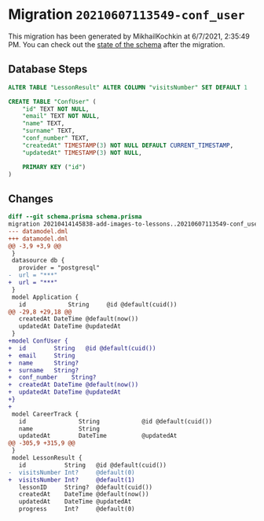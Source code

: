 # Migration `20210607113549-conf_user`

This migration has been generated by MikhailKochkin at 6/7/2021, 2:35:49 PM.
You can check out the [state of the schema](./schema.prisma) after the migration.

## Database Steps

```sql
ALTER TABLE "LessonResult" ALTER COLUMN "visitsNumber" SET DEFAULT 1

CREATE TABLE "ConfUser" (
    "id" TEXT NOT NULL,
    "email" TEXT NOT NULL,
    "name" TEXT,
    "surname" TEXT,
    "conf_number" TEXT,
    "createdAt" TIMESTAMP(3) NOT NULL DEFAULT CURRENT_TIMESTAMP,
    "updatedAt" TIMESTAMP(3) NOT NULL,

    PRIMARY KEY ("id")
)
```

## Changes

```diff
diff --git schema.prisma schema.prisma
migration 20210414145838-add-images-to-lessons..20210607113549-conf_user
--- datamodel.dml
+++ datamodel.dml
@@ -3,9 +3,9 @@
 }
 datasource db {
   provider = "postgresql"
-  url = "***"
+  url = "***"
 }
 model Application {
   id            String     @id @default(cuid())
@@ -29,8 +29,18 @@
   createdAt DateTime @default(now())
   updatedAt DateTime @updatedAt
 }
+model ConfUser {
+  id        String   @id @default(cuid())
+  email     String
+  name      String?
+  surname   String?
+  conf_number    String?
+  createdAt DateTime @default(now())
+  updatedAt DateTime @updatedAt
+}
+
 model CareerTrack {
   id               String            @id @default(cuid())
   name             String
   updatedAt        DateTime          @updatedAt
@@ -305,9 +315,9 @@
 }
 model LessonResult {
   id           String   @id @default(cuid())
-  visitsNumber Int?     @default(0)
+  visitsNumber Int?     @default(1)
   lessonID     String?  @default(cuid())
   createdAt    DateTime @default(now())
   updatedAt    DateTime @updatedAt
   progress     Int?     @default(0)
```


